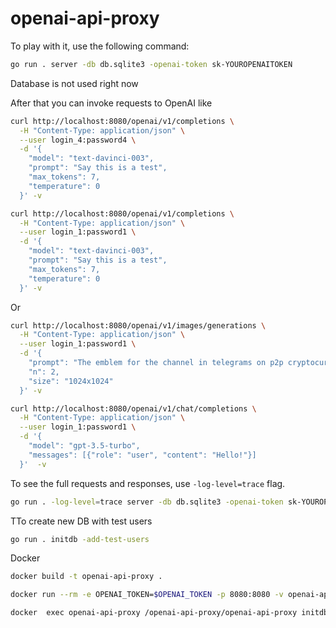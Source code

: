 # openai-api-proxy

To play with it, use the following command:

```bash
go run . server -db db.sqlite3 -openai-token sk-YOUROPENAITOKEN
```

Database is not used right now

After that you can invoke requests to OpenAI like

```bash
curl http://localhost:8080/openai/v1/completions \
  -H "Content-Type: application/json" \
  --user login_4:password4 \
  -d '{
    "model": "text-davinci-003",
    "prompt": "Say this is a test",
    "max_tokens": 7,
    "temperature": 0
  }' -v
```



```bash
curl http://localhost:8080/openai/v1/completions \
  -H "Content-Type: application/json" \
  --user login_1:password1 \
  -d '{
    "model": "text-davinci-003",
    "prompt": "Say this is a test",
    "max_tokens": 7,
    "temperature": 0
  }' -v
```

Or 

```bash
curl http://localhost:8080/openai/v1/images/generations \
  -H "Content-Type: application/json" \
  --user login_1:password1 \
  -d '{
    "prompt": "The emblem for the channel in telegrams on p2p cryptocurrency arbitration",
    "n": 2,
    "size": "1024x1024"
  }' -v
```

```bash
curl http://localhost:8080/openai/v1/chat/completions \
  -H "Content-Type: application/json" \
  --user login_1:password1 \
  -d '{
    "model": "gpt-3.5-turbo",                                                                                         
    "messages": [{"role": "user", "content": "Hello!"}]
  }'  -v
```

To see the full requests and responses, use `-log-level=trace` flag.

```bash
go run . -log-level=trace server -db db.sqlite3 -openai-token sk-YOUROPENAITOKEN
```

TTo create new DB with test users

```bash
go run . initdb -add-test-users
```

Docker
```bash
docker build -t openai-api-proxy . 

docker run --rm -e OPENAI_TOKEN=$OPENAI_TOKEN -p 8080:8080 -v openai-api-proxy-volume:/data --name openai-api-proxy openai-api-proxy

docker  exec openai-api-proxy /openai-api-proxy/openai-api-proxy initdb -db-location /data/sqlite3.db -add-test-users 
```
